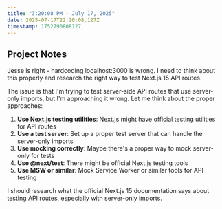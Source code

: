 ```yaml
---
title: "3:20:08 PM - July 17, 2025"
date: 2025-07-17T22:20:08.127Z
timestamp: 1752790808127
---
```


## Project Notes

Jesse is right - hardcoding localhost:3000 is wrong. I need to think about this properly and research the right way to test Next.js 15 API routes.

The issue is that I'm trying to test server-side API routes that use server-only imports, but I'm approaching it wrong. Let me think about the proper approaches:

1. **Use Next.js testing utilities**: Next.js might have official testing utilities for API routes
2. **Use a test server**: Set up a proper test server that can handle the server-only imports
3. **Use mocking correctly**: Maybe there's a proper way to mock server-only for tests
4. **Use @next/test**: There might be official Next.js testing tools
5. **Use MSW or similar**: Mock Service Worker or similar tools for API testing

I should research what the official Next.js 15 documentation says about testing API routes, especially with server-only imports.
